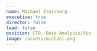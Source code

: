 ```yaml
---
name: Michael Steinberg
executive: true
director: false
lead: false
position: CTO, Data Analysis/Viz
image: /assets/michael.png
---
```

